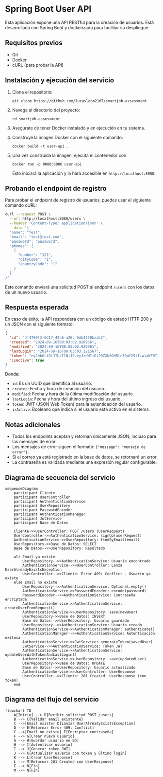 # Spring Boot User API

Esta aplicación expone una API RESTful para la creación de usuarios. Está desarrollada con Spring Boot y dockerizada para facilitar su despliegue.

## Requisitos previos

- Git
- Docker
- cURL (para probar la API)

## Instalación y ejecución del servicio

1. Clona el repositorio:
   ```
   git clone https://github.com/lucasleon2107/smartjob-assessment
   ```

2. Navega al directorio del proyecto:
   ```
   cd smartjob-assessment
   ```

3. Asegúrate de tener Docker instalado y en ejecución en tu sistema.

4. Construye la imagen Docker con el siguiente comando:
   ```
   docker build -t user-api .
   ```

5. Una vez construida la imagen, ejecuta el contenedor con:
   ```
   docker run -p 8080:8080 user-api
   ```

   Esto iniciará la aplicación y la hará accesible en `http://localhost:8080`.

## Probando el endpoint de registro

Para probar el endpoint de registro de usuarios, puedes usar el siguiente comando cURL:

```bash
curl --request POST \
  --url http://localhost:8080/users \
  --header 'Content-Type: application/json' \
  --data '{
  "name": "Test",
  "email": "test@test.com",
  "password": "password",
  "phones": [
    {
      "number": "123",
      "cityCode": "1",
      "countryCode": "1"
    }
  ]
}'
```

Este comando enviará una solicitud POST al endpoint `/users` con los datos de un nuevo usuario.

## Respuesta esperada

En caso de éxito, la API responderá con un código de estado HTTP 200 y un JSON con el siguiente formato:

```json
{
  "id": "4f4760f3-6d17-44a6-a26c-5db4f58baab5",
  "created": "2024-09-16T08:03:02.920966",
  "modified": "2024-09-16T08:03:02.920981",
  "lastLogin": "2024-09-16T08:03:03.121587",
  "token": "eyJhbGciOiJIUzI1NiJ9.eyJzdWIiOiJ0ZXN0QHRlc3QuY29tIiwiaWF0IjoxNzI2NDkxNzgzLCJleHAiOjE3MjY0OTUzODN9.y8Vs1Oc3NaVRoA6cx734tbvWCQCEpnF760WQO6p6OFc",
  "isActive": true
}
```

Donde:
- `id`: Es un UUID que identifica al usuario.
- `created`: Fecha y hora de creación del usuario.
- `modified`: Fecha y hora de la última modificación del usuario.
- `lastLogin`: Fecha y hora del último ingreso del usuario.
- `token`: JWT (JSON Web Token) para la autenticación del usuario.
- `isActive`: Booleano que indica si el usuario está activo en el sistema.

## Notas adicionales

- Todos los endpoints aceptan y retornan únicamente JSON, incluso para los mensajes de error.
- Los mensajes de error siguen el formato: `{"message": "mensaje de error"}`.
- Si el correo ya está registrado en la base de datos, se retornará un error.
- La contraseña es validada mediante una expresión regular configurable.


## Diagrama de secuencia del servicio
```mermaid
sequenceDiagram
    participant Cliente
    participant UserController
    participant AuthenticationService
    participant UserRepository
    participant PasswordEncoder
    participant AuthenticationManager
    participant JwtService
    participant Base de Datos

    Cliente->>UserController: POST /users (UserRequest)
    UserController->>AuthenticationService: signUp(userRequest)
    AuthenticationService->>UserRepository: findByEmail(email)
    UserRepository->>Base de Datos: SELECT
    Base de Datos-->>UserRepository: Resultado
    
    alt Email ya existe
        UserRepository-->>AuthenticationService: Usuario encontrado
        AuthenticationService-->>UserController: Lanza UserAlreadyExistsException
        UserController-->>Cliente: Error 409: Conflict - Usuario ya existe
    else Email no existe
        UserRepository-->>AuthenticationService: Optional.empty()
        AuthenticationService->>PasswordEncoder: encode(password)
        PasswordEncoder-->>AuthenticationService: Contraseña encriptada
        AuthenticationService->>AuthenticationService: createUserFromRequest()
        AuthenticationService->>UserRepository: save(newUser)
        UserRepository->>Base de Datos: INSERT
        Base de Datos-->>UserRepository: Usuario guardado
        UserRepository-->>AuthenticationService: Usuario creado
        AuthenticationService->>AuthenticationManager: authenticate()
        AuthenticationManager-->>AuthenticationService: Autenticación exitosa
        AuthenticationService->>JwtService: generateToken(savedUser)
        JwtService-->>AuthenticationService: Token JWT
        AuthenticationService->>AuthenticationService: updateUserWithTokenAndLastLogin()
        AuthenticationService->>UserRepository: save(updatedUser)
        UserRepository->>Base de Datos: UPDATE
        Base de Datos-->>UserRepository: Usuario actualizado
        AuthenticationService->>UserController: UserResponse
        UserController-->>Cliente: 201 Created: UserResponse (con token)
    end
   ```

## Diagrama del flujo del servicio
```mermaid
flowchart TD
    A[Inicio] --> B{Recibir solicitud POST /users}
    B --> C{Validar email existente}
    C -->|Email existe| D[Lanzar UserAlreadyExistsException]
    D --> E[Retornar Error 409: Conflict]
    C -->|Email no existe| F[Encriptar contraseña]
    F --> G[Crear nuevo usuario]
    G --> H[Guardar usuario en BD]
    H --> I[Autenticar usuario]
    I --> J[Generar token JWT]
    J --> K[Actualizar usuario con token y último login]
    K --> L[Crear UserResponse]
    L --> M[Retornar 201 Created con UserResponse]
    E --> N[Fin]
    M --> N[Fin]
```